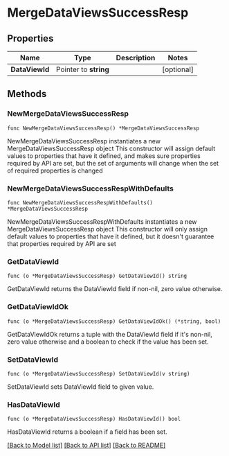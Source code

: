 # MergeDataViewsSuccessResp

## Properties

Name | Type | Description | Notes
------------ | ------------- | ------------- | -------------
**DataViewId** | Pointer to **string** |  | [optional] 

## Methods

### NewMergeDataViewsSuccessResp

`func NewMergeDataViewsSuccessResp() *MergeDataViewsSuccessResp`

NewMergeDataViewsSuccessResp instantiates a new MergeDataViewsSuccessResp object
This constructor will assign default values to properties that have it defined,
and makes sure properties required by API are set, but the set of arguments
will change when the set of required properties is changed

### NewMergeDataViewsSuccessRespWithDefaults

`func NewMergeDataViewsSuccessRespWithDefaults() *MergeDataViewsSuccessResp`

NewMergeDataViewsSuccessRespWithDefaults instantiates a new MergeDataViewsSuccessResp object
This constructor will only assign default values to properties that have it defined,
but it doesn't guarantee that properties required by API are set

### GetDataViewId

`func (o *MergeDataViewsSuccessResp) GetDataViewId() string`

GetDataViewId returns the DataViewId field if non-nil, zero value otherwise.

### GetDataViewIdOk

`func (o *MergeDataViewsSuccessResp) GetDataViewIdOk() (*string, bool)`

GetDataViewIdOk returns a tuple with the DataViewId field if it's non-nil, zero value otherwise
and a boolean to check if the value has been set.

### SetDataViewId

`func (o *MergeDataViewsSuccessResp) SetDataViewId(v string)`

SetDataViewId sets DataViewId field to given value.

### HasDataViewId

`func (o *MergeDataViewsSuccessResp) HasDataViewId() bool`

HasDataViewId returns a boolean if a field has been set.


[[Back to Model list]](../README.md#documentation-for-models) [[Back to API list]](../README.md#documentation-for-api-endpoints) [[Back to README]](../README.md)


